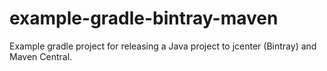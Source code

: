 # example-gradle-bintray-maven

Example gradle project for releasing a Java project to jcenter (Bintray) and Maven Central.
